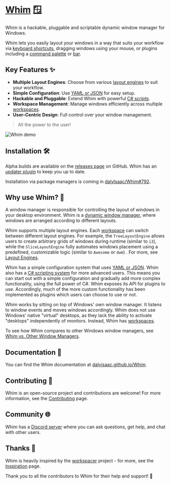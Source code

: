 # [Whim](https://dalyisaac.github.io/Whim) 🪟

<!-- NOTE: This is largely a duplicate of docs/docs/index.md -->

Whim is a hackable, pluggable and scriptable dynamic window manager for Windows.

Whim lets you easily layout your windows in a way that suits your workflow via [keyboard shortcuts](https://dalyisaac.github.io/Whim/configure/core/keybinds.html), dragging windows using your mouse, or plugins including a [command palette](https://dalyisaac.github.io/Whim/configure/plugins/command-palette.html) or [bar](https://dalyisaac.github.io/Whim/configure/plugins/bar.html).

## Key Features ✨

- **Multiple Layout Engines**: Choose from various [layout engines](https://dalyisaac.github.io/Whim/configure/core/layout-engines.html) to suit your workflow.
- **Simple Configuration**: Use [YAML or JSON](https://dalyisaac.github.io/Whim/configure/yaml-json-configuration.html) for easy setup.
- **Hackable and Pluggable**: Extend Whim with powerful [C# scripts](https://dalyisaac.github.io/Whim/script/scripting.html).
- **Workspace Management**: Manage windows efficiently across multiple [workspaces](https://dalyisaac.github.io/Whim/configure/core/workspaces.html).
- **User-Centric Design**: Full control over your window management.

> All the power to the user!

![Whim demo](docs/images/readme.gif)

## Installation 🛠️

Alpha builds are available on the [releases page](https://github.com/dalyIsaac/Whim/releases) on GitHub. Whim has an [updater plugin](https://dalyisaac.github.io/Whim/docs/plugins/updater.html) to keep you up to date.

Installation via package managers is coming in [dalyIsaac/Whim#792](https://github.com/dalyIsaac/Whim/issues/792).

## Why use Whim? 🤔

A window manager is responsible for controlling the layout of windows in your desktop environment. Whim is a [dynamic window manager](https://en.wikipedia.org/wiki/Dynamic_window_manager), where windows are arranged according to different layouts.

Whim supports multiple layout engines. Each [workspace](https://dalyisaac.github.io/Whim/docs/customize/workspaces.html) can switch between different layout engines. For example, the `TreeLayoutEngine` allows users to create arbitrary grids of windows during runtime (similar to `i3`), while the `SliceLayoutEngine` fully automates windows placement using a predefined, customizable logic (similar to `Awesome` or `dwm`) . For more, see [Layout Engines](https://dalyisaac.github.io/Whim/docs/customize/layout-engines.html).

Whim has a simple configuration system that uses [YAML or JSON](https://dalyisaac.github.io/Whim/configure/yaml-json-configuration.html). Whim also has a [C# scripting system](https://dalyisaac.github.io/Whim/script/scripting.html) for more advanced users. This means you can start out with a simple configuration and gradually add more complex functionality, using the full power of C#. Whim exposes its API for plugins to use. Accordingly, much of the more custom functionality has been implemented as plugins which users can choose to use or not.

Whim works by sitting on top of Windows' own window manager. It listens to window events and moves windows accordingly. Whim does not use Windows' native "virtual" desktops, as they lack the ability to activate "desktops" independently of monitors. Instead, Whim has [workspaces](https://dalyisaac.github.io/Whim/docs/customize/workspaces.html).

To see how Whim compares to other Windows window managers, see [Whim vs. Other Window Managers](https://dalyisaac.github.io/Whim/intro/comparison.html).

## Documentation 📖

You can find the Whim documentation at [dalyisaac.github.io/Whim](https://dalyisaac.github.io/Whim).

## Contributing 🤝

Whim is an open-source project and contributions are welcome! For more information, see the [Contributing](https://dalyisaac.github.io/Whim/docs/contribute/guide.html) page.

## Community 🌐

Whim has a [Discord server](https://discord.gg/gEFq9wr7jb) where you can ask questions, get help, and chat with other users.

## Thanks 🙏

Whim is heavily inspired by the [workspacer](https://github.com/workspacer/workspacer) project - for more, see the [Inspiration](https://dalyisaac.github.io/Whim/getting-started/inspiration.html) page.

Thank you to all the contributors to Whim for their help and support! 💖
